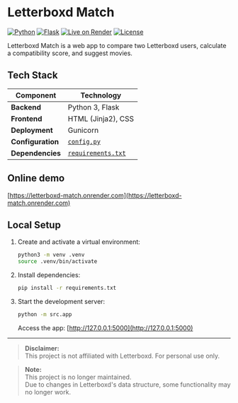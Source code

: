 # Letterboxd Match
[![Python](https://img.shields.io/badge/Python-3.12%2B-3776AB?logo=python&logoColor=white)](https://www.python.org/)
[![Flask](https://img.shields.io/badge/Flask-2%2B-000000?logo=flask&logoColor=white)](https://flask.palletsprojects.com/)
[![Live on Render](https://img.shields.io/badge/Render-Live-46E3B4?logo=render&logoColor=white)](https://letterboxd-match.onrender.com)
[![License](https://img.shields.io/badge/License-See%20LICENCE-lightgrey)](LICENCE)

Letterboxd Match is a web app to compare two Letterboxd users, calculate a compatibility score, and suggest movies.

## Tech Stack

| Component         | Technology                             |
|-------------------|----------------------------------------|
| **Backend**       | Python 3, Flask                        |
| **Frontend**      | HTML (Jinja2), CSS                     |
| **Deployment**    | Gunicorn                               |
| **Configuration** | [`config.py`](config.py)               |
| **Dependencies**  | [`requirements.txt`](requirements.txt) |

## Online demo

[https://letterboxd-match.onrender.com](https://letterboxd-match.onrender.com)

## Local Setup

1. Create and activate a virtual environment:

   ```bash
   python3 -m venv .venv
   source .venv/bin/activate
   ```

2. Install dependencies:

   ```bash
   pip install -r requirements.txt
   ```

3. Start the development server:

   ```bash
   python -m src.app
   ```

   Access the app: [http://127.0.0.1:5000](http://127.0.0.1:5000)

---

> **Disclaimer:**  
> This project is not affiliated with Letterboxd. For personal use only.

> **Note:**  
> This project is no longer maintained.  
> Due to changes in Letterboxd's data structure, some functionality may no longer work.
